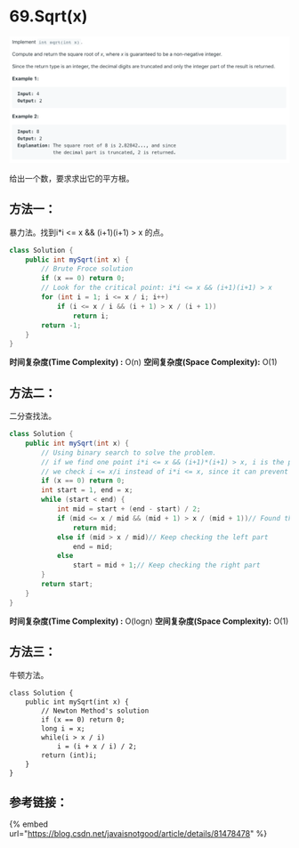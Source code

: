 # 69.Sqrt\(x\)

![](.gitbook/assets/image%20%2833%29.png)

给出一个数，要求求出它的平方根。

## 方法一：

暴力法。找到i\*i &lt;= x && \(i+1\)\(i+1\) &gt; x 的点。

```java
class Solution {
    public int mySqrt(int x) {
        // Brute Froce solution
        if (x == 0) return 0;
        // Look for the critical point: i*i <= x && (i+1)(i+1) > x
        for (int i = 1; i <= x / i; i++) 		
            if (i <= x / i && (i + 1) > x / (i + 1))
                return i;		
        return -1;
    }
}
```

**时间复杂度\(Time Complexity\) :** O\(n\)          **空间复杂度\(Space Complexity\):** O\(1\)

## 方法二：

二分查找法。

```java
class Solution {
    public int mySqrt(int x) {
        // Using binary search to solve the problem.
        // if we find one point i*i <= x && (i+1)*(i+1) > x, i is the point
        // we check i <= x/i instead of i*i <= x, since it can prevent overflow
        if (x == 0) return 0;
        int start = 1, end = x;
        while (start < end) { 
            int mid = start + (end - start) / 2;
            if (mid <= x / mid && (mid + 1) > x / (mid + 1))// Found the result
                return mid; 
            else if (mid > x / mid)// Keep checking the left part
                end = mid;
            else
                start = mid + 1;// Keep checking the right part
        }
        return start;
    }
}
```

**时间复杂度\(Time Complexity\) :** O\(logn\)          **空间复杂度\(Space Complexity\):** O\(1\)

## 方法三：

牛顿方法。

```text
class Solution {
    public int mySqrt(int x) {
        // Newton Method's solution
        if (x == 0) return 0;
        long i = x;
        while(i > x / i)  
            i = (i + x / i) / 2;	    	
        return (int)i;
    }
}
```

## 参考链接：

{% embed url="https://blog.csdn.net/javaisnotgood/article/details/81478478" %}



